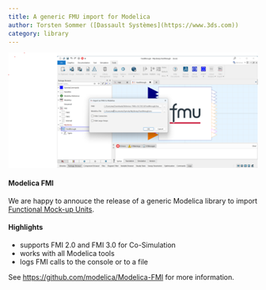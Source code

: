```yaml
---
title: A generic FMU import for Modelica
author: Torsten Sommer ([Dassault Systèmes](https://www.3ds.com))
category: library
---
```


![FMI](Modelica-FMI.png)

#### Modelica FMI

We are happy to annouce the release of a generic Modelica library to import [Functional Mock-up Units](https://fmi-standard.org/).

#### Highlights

- supports FMI 2.0 and FMI 3.0 for Co-Simulation
- works with all Modelica tools
- logs FMI calls to the console or to a file

See https://github.com/modelica/Modelica-FMI for more information.
